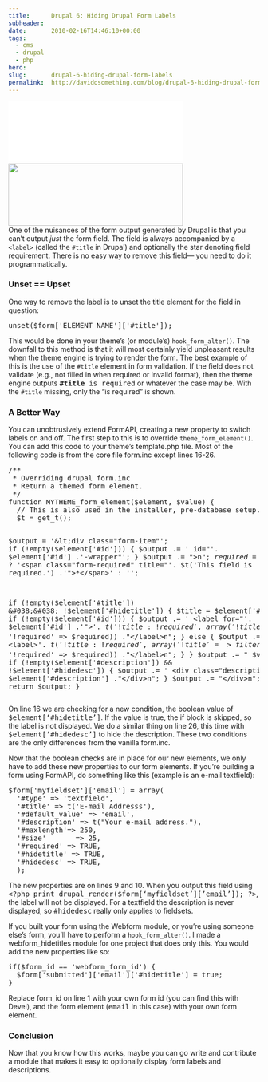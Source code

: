```yaml
---
title:      Drupal 6: Hiding Drupal Form Labels
subheader:  
date:       2010-02-16T14:46:10+00:00
tags:
  - cms
  - drupal
  - php
hero:       
slug:       drupal-6-hiding-drupal-form-labels
permalink:  http://davidosomething.com/blog/drupal-6-hiding-drupal-form-labels/
---
```



<p><img src="data:image/gif;base64,R0lGODdhAQABAPAAAP///wAAACwAAAAAAQABAEACAkQBADs=" data-lazy-type="image" data-lazy-src="http://davidosomething.com/content/uploads/howtogetridofthese.png" alt="" title="How to get rid of the form labels" width="350" height="125" class="lazy lazy-hidden aligncenter size-thumbnail wp-image-102" /><noscript><img src="http://davidosomething.com/content/uploads/howtogetridofthese.png" alt="" title="How to get rid of the form labels" width="350" height="125" class="aligncenter size-thumbnail wp-image-102" /></noscript><br />
One of the nuisances of the form output generated by Drupal is that you can&#8217;t output <em>just</em> the form field. The field is always accompanied by a <code>&lt;label&gt;</code> (called the <code>#title</code> in Drupal) and optionally the star denoting field requirement. There is no easy way to remove this field&mdash; you need to do it programmatically.</p>
<h3>Unset == Upset</h3>
<p>One way to remove the label is to unset the title element for the field in question:</p>
<pre class="brush: php">
unset($form['ELEMENT_NAME']['#title']);
</pre>
<p>This would be done in your theme&#8217;s (or module&#8217;s) <code>hook_form_alter()</code>. The downfall to this method is that it will most certainly yield unpleasant results when the theme engine is trying to render the form. The best example of this is the use of the <code>#title</code> element in form validation. If the field does not validate (e.g., not filled in when required or invalid format), then the theme engine outputs <samp><strong>#title</strong> is required</samp> or whatever the case may be. With the <code>#title</code> missing, only the &#8220;is required&#8221; is shown.<br />
<span id="more-101"></span></p>
<h3>A Better Way</h3>
<p>You can unobtrusively extend FormAPI, creating a new property to switch labels on and off. The first step to this is to override <code>theme_form_element()</code>. You can add this code to your theme&#8217;s template.php file. Most of the following code is from the core file form.inc except lines 16-26.</p>
<pre class="brush: php">
/**
 * Overriding drupal form.inc
 * Return a themed form element.
 */
function MYTHEME_form_element($element, $value) {
  // This is also used in the installer, pre-database setup.
  $t = get_t();

  $output = '&lt;div class="form-item"';
  if (!empty($element['#id'])) {
    $output .= ' id="'. $element['#id'] .'-wrapper"';
  }
  $output .= ">n";
  $required = !empty($element['#required']) ? '&lt;span class="form-required" title="'. $t('This field is required.') .'">*&lt;/span>' : '';

  if (!empty($element['#title']) &#038;&#038; !$element['#hidetitle']) {
    $title = $element['#title'];
    if (!empty($element['#id'])) {
      $output .= ' &lt;label for="'. $element['#id'] .'">'. $t('!title: !required', array('!title' => filter_xss_admin($title), '!required' => $required)) ."&lt;/label>n";
    }
    else {
      $output .= ' &lt;label>'. $t('!title: !required', array('!title' => filter_xss_admin($title), '!required' => $required)) ."&lt;/label>n";
    }
  }
  $output .= " $valuen";
  if (!empty($element['#description']) &#038;&#038; !$element['#hidedesc']) {
    $output .= ' &lt;div class="description">'. $element['#description'] ."&lt;/div>n";
  }
  $output .= "&lt;/div>n";
  return $output;
}
</pre>
<p>On line 16 we are checking for a new condition, the boolean value of <samp>$element[&#8216;#hidetitle&#8217;]</samp>. If the value is true, the if block is skipped, so the label is not displayed. We do a similar thing on line 26, this time with <samp>$element[&#8216;#hidedesc&#8217;]</samp> to hide the description. These two conditions are the only differences from the vanilla form.inc.</p>
<p>Now that the boolean checks are in place for our new elements, we only have to add these new properties to our form elements. If you&#8217;re building a form using FormAPI, do something like this (example is an e-mail textfield):</p>
<pre class="brush: php">
$form['myfieldset']['email'] = array(
  '#type' => 'textfield',
  '#title' => t('E-mail Addresss'),
  '#default_value' => 'email',
  '#description' => t("Your e-mail address."),
  '#maxlength'=> 250,
  '#size'		=> 25,
  '#required' => TRUE,
  '#hidetitle' => TRUE,
  '#hidedesc' => TRUE,
  );
</pre>
<p>The new properties are on lines 9 and 10. When you output this field using <samp>&lt;?php print drupal_render($form[&#8216;myfieldset&#8217;][&#8217;email&#8217;]); ?&gt;</samp>, the label will not be displayed. For a textfield the description is never displayed, so <samp>#hidedesc</samp> really only applies to fieldsets.</p>
<p>If you built your form using the Webform module, or you&#8217;re using someone else&#8217;s form, you&#8217;ll have to perform a <code>hook_form_alter()</code>. I made a webform_hidetitles module for one project that does only this. You would add the new properties like so:</p>
<pre class="brush: php">
if($form_id == 'webform_form_id') {
  $form['submitted']['email']['#hidetitle'] = true;
}
</pre>
<p>Replace form_id on line 1 with your own form id (you can find this with Devel), and the form element (<samp>email</samp> in this case) with your own form element.</p>
<h3>Conclusion</h3>
<p>Now that you know how this works, maybe you can go write and contribute a module that makes it easy to optionally display form labels and descriptions.</p>


